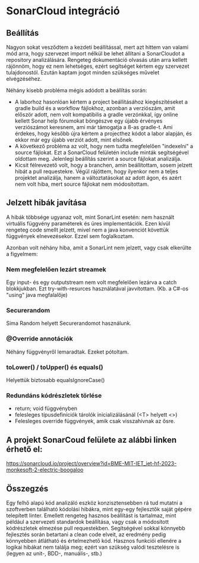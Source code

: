 # SonarCloud integráció

## Beállítás

Nagyon sokat vesződtem a kezdeti beállítással, mert azt hittem van valami mód arra, hogy szervezet import nélkül be lehet állítani a SonarCloudot a repository analizálására. Rengeteg dokumentáció olvasás után arra kellett rájönnöm, hogy ez nem lehetséges, ezért segítséget kértem egy szervezet tulajdonostól. Ezután kaptam jogot minden szükséges művelet elvégzéséhez.

Néhány kisebb probléma mégis adódott a beállítás során:
- A laborhoz hasonlóan kértem a project beállításához kiegészítéseket a gradle build és a workflow fájlokhoz, azonban a verziószám, amit először adott, nem volt kompatibilis a gradle verzónkkal, így online kellett Sonar help fórumokat böngészve egy újabb érvényes verziószámot keresnem, ami már támogatja a 8-as gradle-t. Ami érdekes, hogy később újra kértem a projecthez kódot a labor alapján, és ekkor már egy újabb verziót adott, mint elsőnek.
- A következő probléma az volt, hogy nem tudta megfelelően "indexelni" a source fájlokat. Ezt a SonarCloud felületén include minták segítségével oldottam meg. Jelenlegi beállítás szerint a source fájlokat analizálja.
- Kicsit félrevezető volt, hogy a branchen, amin beállítottam, sosem jelzett hibát a pull requestekre. Végül rájöttem, hogy ilyenkor nem a teljes projektet analizálja, hanem a változtatásokat az adott ágon, és azért nem volt hiba, mert source fájlokat nem módosítottam.

## Jelzett hibák javítása

A hibák többsége ugyanaz volt, mint SonarLint esetén: nem használt virtuális függvény paraméterek és üres implementációk. Ezen kívül rengeteg code smellt jelzett, mivel nem a java konvenciót követtük függvények elnevezésekor. Ezzel sem foglalkoztam.

 Azonban volt néhány hiba, amit a SonarLint nem jelzett, vagy csak elkerülte a figyelmem:

### Nem megfelelően lezárt streamek
Egy input- és egy outputstream nem volt megfelelően lezárva a catch blokkjukban. Ezt try-with-resurces használatával javvítottam. (Kb. a C#-os "using" java megfalalője)

### Securerandom
Sima Random helyett Securerandomot használunk.

### @Override annotációk
Néhány függvényről lemaradtak. Ezeket pótoltam.

### toLower() / toUpper() és equals()
Helyettük biztosabb equalsIgnoreCase()

### Redundáns kódrészletek törlése
- return; void függvényben
- felesleges típusdefiníciók tárolók inicializálásánál (\<T> helyett \<>)
- Felesleges override függvények, amik csak visszahívnak az ősre.

## A projekt SonarCoud felülete az alábbi linken érhető el:
https://sonarcloud.io/project/overview?id=BME-MIT-IET_iet-hf-2023-monkesoft-2-electric-boogaloo

## Összegzés
Egy felhő alapú kód analizáló eszköz konzisztensebben rá tud mutatni a szoftverben található kódolási hibákra, mint egy-egy fejlesztők saját gépére telepített linter. Emellett rengeteg hasznos beállítást is tartalmaz, mint például a szervezeti standardok beállítása, vagy csak a módosított kódrészletek elmezése pull requestekben. Segítségével sokkal könnyebb fejlesztés során betartani a clean code elveit, az eredmény pedig könnyebben átlátható és értelmezhető kód. Hasznos funkciói ellenére a logikai hibákat nem találja meg; ezért van szükség valódi tesztelésre is (legyen az unit-, BDD-, manuális-, stb.)